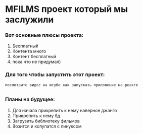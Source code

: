 # MFILMS проект который мы заслужили

### Вот основные плюсы проекта:
  1) Бесплатный
  2) Контента много
  3) Контент бесплатный
  4) пока что не придумал)

### Для того чтобы запустить этот проект:

`посмотрите видос на ютубе как запускать приложение на реакте`
##
### Планы на будущее:
  1) Для начала прикрепить к нему наверное джанго
  2) Прикрепить к нему бд
  3) Загрузить библиотеку фильмов
  4) Возится и колупатся с линуксом
